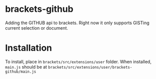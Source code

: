 brackets-github
===============
Adding the GITHUB api to brackets. Right now it only supports GISTing current selection or document.

Installation
============
To install, place in ```brackets/src/extensions/user``` folder. 
When installed, ```main.js``` should be at ```brackets/src/extensions/user/brackets-github/main.js```